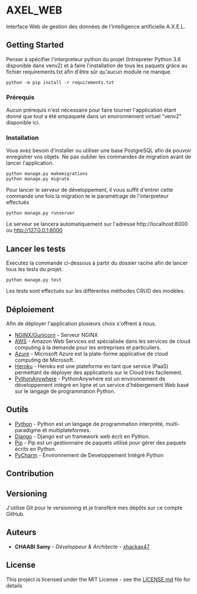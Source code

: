 # AXEL_WEB

Interface Web de gestion des données de l'intelligence artificielle A.X.E.L.

## Getting Started

Penser à spécifier l'interpreteur python du projet (Intrepreter Python 3.6 disponible dans venv2) et à faire l'installation de tous les paquets grâce au fichier requirements.txt afin d'être sûr qu'aucun module ne manque.

```
python -m pip install -r requirements.txt
```

### Prérequis

Aucun prérequis n'est nécessaire pour faire tourner l'application étant donné que tout a été empaqueté dans un environnement virtuel "venv2" disponible ici.

### Installation

Vous avez besoin d'installer ou utiliser une base PostgreSQL afin de pouvoir enregistrer vos objets.
Ne pas oublier les commandes de migration avant de lancer l'application.

```
python manage.py makemigrations
python manage.py migrate
```

Pour lancer le serveur de développement, il vous suffit d'entrer cette commande une fois la migration te le paramètrage de l'interpreteur effectués

```
python manage.py runserver
```

Le serveur se lancera automatiquement sur l'adresse http://localhost:8000 ou http://127.0.0.1:8000

## Lancer les tests

Executez la commande ci-dessous à partir du dossier racine afin de lancer tous les tests du projet.

```
python manage.py test
```

Les tests sont effectués sur les différentes méthodes CRUD des modèles.

## Déploiement

Afin de déployer l'application plusieurs choix s'offrent à nous.

* [NGINX/Gunicorn](https://docs.gunicorn.org/en/latest/deploy.html) - Serveur NGINX
* [AWS](https://aws.amazon.com/fr/) - Amazon Web Services est spécialisée dans les services de cloud computing à la demande pour les entreprises et particuliers.
* [Azure](https://azure.microsoft.com/fr-fr/) - Microsoft Azure est la plate-forme applicative de cloud computing de Microsoft.
* [Heroku](https://www.heroku.com/) - Heroku est une plateforme en tant que service (PaaS) permettant de déployer des applications sur le Cloud très facilement.
* [PythonAnywhere](https://www.pythonanywhere.com/) - PythonAnywhere est un environnement de développement intégré en ligne et un service d'hébergement Web basé sur le langage de programmation Python.

## Outils

* [Python](https://www.python.org/) - Python est un langage de programmation interprété, multi-paradigme et multiplateformes.
* [Django](https://www.djangoproject.com/) - Django est un framework web écrit en Python.
* [Pip](https://pypi.org/project/pip/) - Pip est un gestionnaire de paquets utilisé pour gérer des paquets écrits en Python.
* [PyCharm](https://www.jetbrains.com/fr-fr/pycharm/) - Environnement de Developpement Intégré Python

## Contribution

## Versioning

J'utilise Git pour le versionning et je transfère mes dépôts sur ce compte GitHub.

## Auteurs

* **CHAABI Samy** - *Développeur & Architecte* - [xhackax47](https://github.com/xhackax47)

## License

This project is licensed under the MIT License - see the [LICENSE.md](LICENSE.md) file for details
